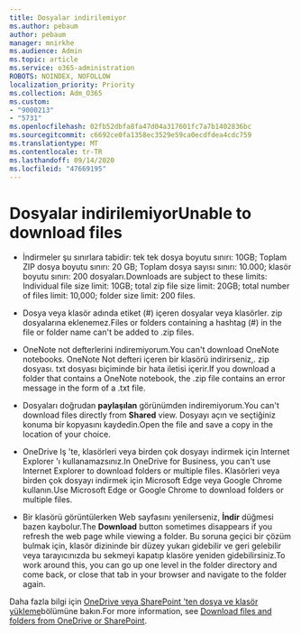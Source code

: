 ```yaml
---
title: Dosyalar indirilemiyor
ms.author: pebaum
author: pebaum
manager: mnirkhe
ms.audience: Admin
ms.topic: article
ms.service: o365-administration
ROBOTS: NOINDEX, NOFOLLOW
localization_priority: Priority
ms.collection: Adm_O365
ms.custom:
- "9000213"
- "5731"
ms.openlocfilehash: 02fb52dbfa8fa47d04a317601fc7a7b1402836bc
ms.sourcegitcommit: c6692ce0fa1358ec3529e59ca0ecdfdea4cdc759
ms.translationtype: MT
ms.contentlocale: tr-TR
ms.lasthandoff: 09/14/2020
ms.locfileid: "47669195"
---
```

# <a name="unable-to-download-files"></a><span data-ttu-id="7acbd-102">Dosyalar indirilemiyor</span><span class="sxs-lookup"><span data-stu-id="7acbd-102">Unable to download files</span></span>

- <span data-ttu-id="7acbd-103">İndirmeler şu sınırlara tabidir: tek tek dosya boyutu sınırı: 10GB; Toplam ZIP dosya boyutu sınırı: 20 GB; Toplam dosya sayısı sınırı: 10.000; klasör boyutu sınırı: 200 dosyaları.</span><span class="sxs-lookup"><span data-stu-id="7acbd-103">Downloads are subject to these limits: Individual file size limit: 10GB; total zip file size limit: 20GB; total number of files limit: 10,000; folder size limit: 200 files.</span></span>
- <span data-ttu-id="7acbd-104">Dosya veya klasör adında etiket (#) içeren dosyalar veya klasörler. zip dosyalarına eklenemez.</span><span class="sxs-lookup"><span data-stu-id="7acbd-104">Files or folders containing a hashtag (#) in the file or folder name can't be added to .zip files.</span></span>  
    
- <span data-ttu-id="7acbd-105">OneNote not defterlerini indiremiyorum.</span><span class="sxs-lookup"><span data-stu-id="7acbd-105">You can't download OneNote notebooks.</span></span> <span data-ttu-id="7acbd-106">OneNote Not defteri içeren bir klasörü indirirseniz,. zip dosyası. txt dosyası biçiminde bir hata iletisi içerir.</span><span class="sxs-lookup"><span data-stu-id="7acbd-106">If you download a folder that contains a OneNote notebook, the .zip file contains an error message in the form of a .txt file.</span></span>  
    
- <span data-ttu-id="7acbd-107">Dosyaları doğrudan **paylaşılan**  görünümden indiremiyorum.</span><span class="sxs-lookup"><span data-stu-id="7acbd-107">You can't download files directly from **Shared**  view.</span></span> <span data-ttu-id="7acbd-108">Dosyayı açın ve seçtiğiniz konuma bir kopyasını kaydedin.</span><span class="sxs-lookup"><span data-stu-id="7acbd-108">Open the file and save a copy in the location of your choice.</span></span>  
    
- <span data-ttu-id="7acbd-109">OneDrive Iş 'te, klasörleri veya birden çok dosyayı indirmek için Internet Explorer 'ı kullanamazsınız.</span><span class="sxs-lookup"><span data-stu-id="7acbd-109">In OneDrive for Business, you can't use Internet Explorer to download folders or multiple files.</span></span> <span data-ttu-id="7acbd-110">Klasörleri veya birden çok dosyayı indirmek için Microsoft Edge veya Google Chrome kullanın.</span><span class="sxs-lookup"><span data-stu-id="7acbd-110">Use Microsoft Edge or Google Chrome to download folders or multiple files.</span></span>  
    
- <span data-ttu-id="7acbd-111">Bir klasörü görüntülerken Web sayfasını yenilerseniz, **İndir** düğmesi bazen kaybolur.</span><span class="sxs-lookup"><span data-stu-id="7acbd-111">The **Download** button sometimes disappears if you refresh the web page while viewing a folder.</span></span> <span data-ttu-id="7acbd-112">Bu soruna geçici bir çözüm bulmak için, klasör dizininde bir düzey yukarı gidebilir ve geri gelebilir veya tarayıcınızda bu sekmeyi kapatıp klasöre yeniden gidebilirsiniz.</span><span class="sxs-lookup"><span data-stu-id="7acbd-112">To work around this, you can go up one level in the folder directory and come back, or close that tab in your browser and navigate to the folder again.</span></span>  
    
<span data-ttu-id="7acbd-113">Daha fazla bilgi için [OneDrive veya SharePoint 'ten dosya ve klasör yükleme](https://support.office.com/article/download-files-and-folders-from-onedrive-or-sharepoint-5c7397b7-19c7-4893-84fe-d02e8fa5df05)bölümüne bakın.</span><span class="sxs-lookup"><span data-stu-id="7acbd-113">For more information, see [Download files and folders from OneDrive or SharePoint](https://support.office.com/article/download-files-and-folders-from-onedrive-or-sharepoint-5c7397b7-19c7-4893-84fe-d02e8fa5df05).</span></span>